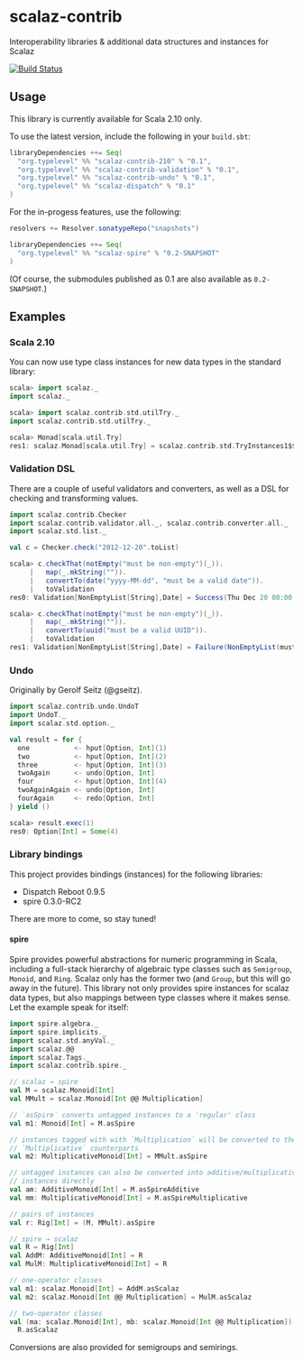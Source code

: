 scalaz-contrib
==============

Interoperability libraries &amp; additional data structures and instances for Scalaz

[![Build Status](https://travis-ci.org/larsrh/scalaz-contrib.png?branch=master)](http://travis-ci.org/larsrh/scalaz-contrib)


Usage
-----

This library is currently available for Scala 2.10 only.

To use the latest version, include the following in your `build.sbt`:

```scala
libraryDependencies ++= Seq(
  "org.typelevel" %% "scalaz-contrib-210" % "0.1",
  "org.typelevel" %% "scalaz-contrib-validation" % "0.1",
  "org.typelevel" %% "scalaz-contrib-undo" % "0.1",
  "org.typelevel" %% "scalaz-dispatch" % "0.1"
)
```

For the in-progess features, use the following:

```scala
resolvers += Resolver.sonatypeRepo("snapshots")

libraryDependencies ++= Seq(
  "org.typelevel" %% "scalaz-spire" % "0.2-SNAPSHOT"
)
```

(Of course, the submodules published as 0.1 are also available as `0.2-SNAPSHOT`.)

Examples
--------

### Scala 2.10

You can now use type class instances for new data types in the standard library:

```scala
scala> import scalaz._
import scalaz._

scala> import scalaz.contrib.std.utilTry._
import scalaz.contrib.std.utilTry._

scala> Monad[scala.util.Try]
res1: scalaz.Monad[scala.util.Try] = scalaz.contrib.std.TryInstances1$$anon$1@19ae3dd5
```

### Validation DSL

There are a couple of useful validators and converters, as well as a DSL for checking and transforming values.

```scala
import scalaz.contrib.Checker
import scalaz.contrib.validator.all._, scalaz.contrib.converter.all._
import scalaz.std.list._

val c = Checker.check("2012-12-20".toList)

scala> c.checkThat(notEmpty("must be non-empty")(_)).
     |   map(_.mkString("")).
     |   convertTo(date("yyyy-MM-dd", "must be a valid date")).
     |   toValidation
res0: Validation[NonEmptyList[String],Date] = Success(Thu Dec 20 00:00:00 CET 2012)

scala> c.checkThat(notEmpty("must be non-empty")(_)).
     |   map(_.mkString("")).
     |   convertTo(uuid("must be a valid UUID")).
     |   toValidation
res1: Validation[NonEmptyList[String],Date] = Failure(NonEmptyList(must be a valid UUID))
```

### Undo

Originally by Gerolf Seitz (@gseitz).

```scala
import scalaz.contrib.undo.UndoT
import UndoT._
import scalaz.std.option._

val result = for {
  one           <- hput[Option, Int](1)
  two           <- hput[Option, Int](2)
  three         <- hput[Option, Int](3)
  twoAgain      <- undo[Option, Int]
  four          <- hput[Option, Int](4)
  twoAgainAgain <- undo[Option, Int]
  fourAgain     <- redo[Option, Int]
} yield ()

scala> result.exec(1)
res0: Option[Int] = Some(4)
```

### Library bindings

This project provides bindings (instances) for the following libraries:

* Dispatch Reboot 0.9.5
* spire 0.3.0-RC2

There are more to come, so stay tuned!

#### spire

Spire provides powerful abstractions for numeric programming in Scala, including a full-stack hierarchy of algebraic type classes such as `Semigroup`, `Monoid`, and `Ring`. Scalaz only has the former two (and `Group`, but this will go away in the future). This library not only provides spire instances for scalaz data types, but also mappings between type classes where it makes sense. Let the example speak for itself:

```scala
import spire.algebra._
import spire.implicits._
import scalaz.std.anyVal._
import scalaz.@@
import scalaz.Tags._
import scalaz.contrib.spire._

// scalaz → spire
val M = scalaz.Monoid[Int]
val MMult = scalaz.Monoid[Int @@ Multiplication]

// `asSpire` converts untagged instances to a 'regular' class
val m1: Monoid[Int] = M.asSpire

// instances tagged with with `Multiplication` will be converted to their
// `Multiplicative` counterparts
val m2: MultiplicativeMonoid[Int] = MMult.asSpire

// untagged instances can also be converted into additive/multiplicative
// instances directly
val am: AdditiveMonoid[Int] = M.asSpireAdditive
val mm: MultiplicativeMonoid[Int] = M.asSpireMultiplicative

// pairs of instances
val r: Rig[Int] = (M, MMult).asSpire

// spire → scalaz
val R = Rig[Int]
val AddM: AdditiveMonoid[Int] = R
val MulM: MultiplicativeMonoid[Int] = R

// one-operator classes
val m1: scalaz.Monoid[Int] = AddM.asScalaz
val m2: scalaz.Monoid[Int @@ Multiplication] = MulM.asScalaz

// two-operator classes
val (ma: scalaz.Monoid[Int], mb: scalaz.Monoid[Int @@ Multiplication]) =
  R.asScalaz
```

Conversions are also provided for semigroups and semirings.
